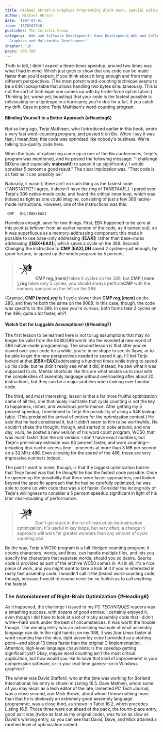 ```yaml
---
title: Michael Abrash's Graphics Programming Black Book, Special Edition
author: Michael Abrash
date: '1997-07-01'
isbn: '1576101746'
publisher: The Coriolis Group
category: 'Web and Software Development: Game Development,Web and Software Development:
  Graphics and Multimedia Development'
chapter: '16'
pages: 305-308
---
```


Truth to tell, I didn't expect a three-times speedup; around two times
was what I had in mind. Which just goes to show that any code can be
made faster than you'd expect, if you think about it long enough and
from many different perspectives. (The most potent word-counting
technique seems to be a 64K lookup table that allows handling two bytes
simultaneously. This is not the sort of technique one comes up with by
brute-force optimization.) Thinking (or, worse yet, boasting) that your
code is the fastest possible is rollescating on a tightrope in a
hurricane; you're due for a fall, if you catch my drift. Case in point:
Terje Mathisen's word-counting program.

#### Blinding Yourself to a Better Approach {#Heading6}

Not so long ago, Terje Mathisen, who I introduced earlier in this book,
wrote a very fast word-counting program, and posted it on Bix. When I
say it was fast, I mean *fast;* this code was optimized like nobody's
business. We're talking top-quality code here.

When the topic of optimizing came up in one of the Bix conferences,
Terje's program was mentioned, and he posted the following message: "I
challenge BIXens (and especially **mabrash!**) to speed it up
significantly. I would consider 5 percent a good result." The clear
implication was, "That code is as fast as it can possibly be."

Naturally, it wasn't; there ain't no such thing as the fastest code
(TANSTATFC? I agree, it doesn't have the ring of TANSTAAFL). I pored
over Terje's 386 native-mode code, and found the critical inner loop,
which was indeed as tight as one could imagine, consisting of just a few
386 native-mode instructions. However, one of the instructions was this:

     
     CMP   DH,[EBX+EAX]
     

Harmless enough, save for two things. First, EBX happened to be zero at
this point (a leftover from an earlier version of the code, as it turned
out), so it was superfluous as a memory-addressing component; this made
it possible to use base-only addressing (**[EAX]**) rather than
base+index addressing (**[EBX+EAX]**), which saves a cycle on the 386.
Second: Changing the instruction to **CMP [EAX],DH** saved 2 cycles—just
enough, by good fortune, to speed up the whole program by 5 percent.

> ![](images/i.jpg)
> **CMP reg,[mem]** takes 6 cycles on the 386, but **CMP [ mem ],reg**
> takes only 5 cycles; you should always perform**CMP** with the memory
> operand on the left on the 386.

(Granted, **CMP [*mem*],*reg*** is 1 cycle slower than **CMP
*reg*,[*mem*]** on the 286, and they're both the same on the 8088; in
this case, though, the code was specific to the 386. In case you're
curious, both forms take 2 cycles on the 486; quite a lot faster, eh?)

#### Watch Out for Luggable Assumptions! {#Heading7}

The first lesson to be learned here is not to lug assumptions that may
no longer be valid from the 8088/286 world into the wonderful new world
of 386 native-mode programming. The second lesson is that after you've
slaved over your code for a while, you're in no shape to see its flaws,
or to be able to get the new perspectives needed to speed it up. I'll
bet Terje looked at that **[EBX+EAX]** addressing a hundred times while
trying to speed up his code, but he didn't really see what it did;
instead, he saw what it was supposed to do. Mental shortcuts like this
are what enable us to deal with the complexities of assembly language
without overloading after about 20 instructions, but they can be a major
problem when looking over familiar code.

The third, and most interesting, lesson is that a far more fruitful
optimization came of all this, one that nicely illustrates that cycle
counting is not the key to happiness, riches, and wondrous performance.
After getting my 5 percent speedup, I mentioned to Terje the possibility
of using a 64K lookup table. (This predated the arrival of entries for
the optimization contest.) He said that he had considered it, but it
didn't seem to him to be worthwhile. He couldn't shake the thought,
though, and started to poke around, and one day, *voila,* he posted a
new version of his word count program, WC50, that was *much* faster than
the old version. I don't have exact numbers, but Terje's preliminary
estimate was 80 percent faster, and word counting—*including* disk cache
access time—proceeds at more than 3 MB per second on a 33 MHz 486. Even
allowing for the speed of the 486, those are very impressive numbers
indeed.

The point I want to make, though, is that the biggest optimization
barrier that Terje faced was that he *thought* he had the fastest code
possible. Once he opened up the possibility that there were faster
approaches, and looked beyond the specific approach that he had so
carefully optimized, he was able to come up with code that was a *lot*
faster. Consider the incongruity of Terje's willingness to consider a 5
percent speedup significant in light of his later near-doubling of
performance.

> ![](images/i.jpg)
> Don't get stuck in the rut of instruction-by-instruction optimization.
> It's useful in key loops, but very often, a change in approach will work
> far greater wonders than any amount of cycle counting can.

By the way, Terje's WC50 program is a full-fledged counting program; it
counts characters, words, and lines, can handle multiple files, and lets
you specify the characters that separate words, should you so desire.
Source code is provided as part of the archive WC50 comes in. All in
all, it's a nice piece of work, and you might want to take a look at it
if you're interested in really fast assembly code. I wouldn't call it
the *fastest* word-counting code, though, because I would of course
never be so foolish as to call *anything* the fastest.

### The Astonishment of Right-Brain Optimization {#Heading8}

As it happened, the challenge I issued to my *PC TECHNIQUES* readers was
a smashing success, with dozens of good entries. I certainly enjoyed it,
even though I did have to look at a *lot* of tricky assembly code that I
didn't write—hard work under the best of circumstances. It was worth the
trouble, though. The winning entry was an astonishing example of what
assembly language can do in the right hands; on my 386, it was *four
times* faster at word counting than the nice, tight assembly code I
provided as a starting point—and about 13 times faster than the original
C implementation. Attention, high-level language chauvinists: Is the
speedup getting significant yet? Okay, maybe word counting isn't the
most critical application, but how would you like to have that kind of
improvement in your compression software, or in your real-time games—or
in Windows graphics?

The winner was David Stafford, who at the time was working for Borland
International; his entry is shown in Listing 16.5. Dave Methvin, whom
some of you may recall as a tech editor of the late, lamented *PC Tech
Journal,* was a close second, and Mick Brown, about whom I know nothing
more than that he is obviously an extremely good assembly language
programmer, was a close third, as shown in Table 16.2, which precedes
Listing 16.5. Those three were out ahead of the pack; the fourth-place
entry, good as it was (twice as fast as my original code), was twice as
slow as David's winning entry, so you can see that David, Dave, and Mick
attained a rarefied level of optimization indeed.